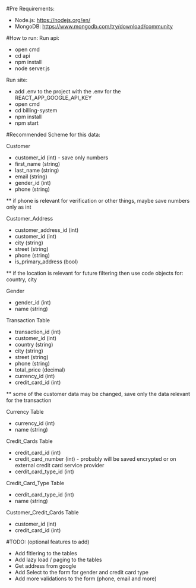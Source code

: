#Pre Requirements:
- Node.js: https://nodejs.org/en/
- MongoDB: https://www.mongodb.com/try/download/community

#How to run:
Run api:
- open cmd
- cd api
- npm install
- node server.js

Run site:
- add .env to the project with the .env for the REACT_APP_GOOGLE_API_KEY
- open cmd
- cd billing-system
- npm install
- npm start



#Recommended Scheme for this data:

Customer
- customer_id (int) - save only numbers
- first_name (string)
- last_name (string)
- email (string)
- gender_id (int)
- phone (string)

** if phone is relevant for verification or other things, maybe save numbers only as int

Customer_Address
- customer_address_id (int)
- customer_id (int)
- city (string)
- street (string)
- phone (string)
- is_primary_address (bool)

** if the location is relevant for future filtering then use code objects for: country, city


Gender
- gender_id (int)
- name (string)


Transaction Table
- transaction_id (int)
- customer_id (int)
- country (string)
- city (string)
- street (string)
- phone (string)
- total_price (decimal)
- currency_id (int)
- credit_card_id (int)

** some of the customer data may be changed, save only the data relevant for the transaction


Currency Table
- currency_id (int)
- name (string)


Credit_Cards Table
- credit_card_id (int)
- credit_card_number (int) - probably will be saved encrypted or on external credit card service provider
- cerdit_card_type_id (int)


Credit_Card_Type Table
- cerdit_card_type_id (int)
- name (string)


Customer_Credit_Cards Table
- customer_id (int)
- credit_card_id (int)




#TODO: (optional features to add)
- Add fitlering to the tables
- Add lazy load / paging to the tables
- Get address from google
- Add Select to the form for gender and credit card type
- Add more validations to the form (phone, email and more)
